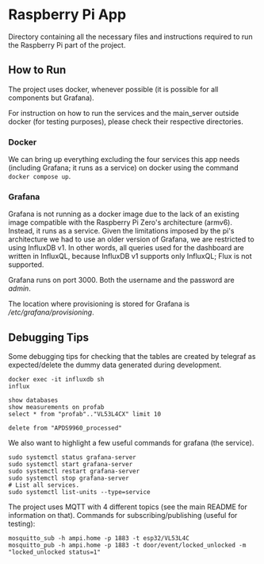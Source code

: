 # Raspberry Pi App

Directory containing all the necessary files and instructions required to run the Raspberry Pi part of the project.

## How to Run

The project uses docker, whenever possible (it is possible for all components but Grafana).

For instruction on how to run the services and the main_server outside docker (for testing purposes), please check their respective directories.


### Docker

We can bring up everything excluding the four services this app needs (including Grafana; it runs as a service) on docker using the command ```docker compose up```.

### Grafana
Grafana is not running as a docker image due to the lack of an existing image compatible with the Raspberry Pi Zero's architecture (armv6). Instead, it runs as a service. Given the limitations imposed by the pi's architecture we had to use an older version of Grafana, we are restricted to using InfluxDB v1. In other words, all queries used for the dashboard are written in InfluxQL, because InfluxDB v1 supports only InfluxQL; Flux is not supported.

Grafana runs on port 3000. Both the username and the password are *admin*.

The location where provisioning is stored for Grafana is */etc/grafana/provisioning*.


## Debugging Tips
Some debugging tips for checking that the tables are created by telegraf as expected/delete the dummy data generated during development.

```
docker exec -it influxdb sh
influx

show databases
show measurements on profab
select * from "profab".."VL53L4CX" limit 10

delete from "APDS9960_processed"
```

We also want to highlight a few useful commands for grafana (the service).
```
sudo systemctl status grafana-server
sudo systemctl start grafana-server
sudo systemctl restart grafana-server
sudo systemctl stop grafana-server
# List all services.
sudo systemctl list-units --type=service
```

The project uses MQTT with 4 different topics (see the main README for information on that). Commands for subscribing/publishing (useful for testing):
```
mosquitto_sub -h ampi.home -p 1883 -t esp32/VL53L4C
mosquitto_pub -h ampi.home -p 1883 -t door/event/locked_unlocked -m "locked_unlocked status=1"
```

